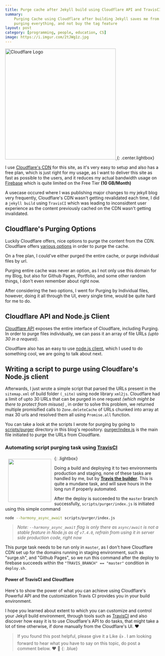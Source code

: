 ```yaml
---
title: Purge cache after Jekyll build using Cloudflare API and TravisCI
summary:
    Purging Cache using Cloudflare after building Jekyll saves me from
    purging everything, and not buy the tag feature
layout: post
category: [programming, people, education, CS]
image: https://i.imgur.com/2tJWg1z.jpg
---
```


<a href="https://www.cloudflare.com/img/logo-cloudflare-dark.svg">
    <img src="https://www.cloudflare.com/img/logo-cloudflare-dark.svg" alt="Cloudflare Logo" width="360px" heigh="240px" />
</a>
{: .center.lightbox}

I use [Cloudflare's CDN](https://www.cloudflare.com/cdn/) for this site, as it's very easy to setup and also has a free plan, which is just
right for my usage, as I want to deliver this site as fast as possible to the users, and it reduces my
actual bandwidth usage on [Firebase](https://firebase.com) which is quite limited on the Free Tier **(10 GB/Month)**

<!--Information about my Usecase and how I wanted to solve the problem -->
A usecase occured where I was publishing major changes to my jekyll blog very frequently, Cloudflare's CDN
wasn't getting revalidated each time, I did a `jekyll build` using `TravisCI` which was leading to inconsidtent
user experience as the content previously cached on the CDN wasn't getting invalidated.

## Cloudflare's Purging Options

Luckily Cloudflare offers, nice options to purge the content from the CDN. Cloudflare offers
[various options](https://support.cloudflare.com/hc/en-us/articles/200169246-How-do-I-purge-my-cache-)
 in order to purge the cache.

On a free plan, I could've either purged the entire cache, or purge individual files by url.

Purging entire cache was never an option, as I not only use this domain for my Blog, but also for Github Pages, Portfolio, and some other random things, I don't even remember about right now.

After considering the two options, I went for Purging by Individual files, however, doing it all through the UI, every single time, would
be quite hard for me to do.

## Cloudflare API and Node.js Client

[Cloudflare API](https://api.cloudflare.com/)
exposes the entire interface of Cloudflare, including Purging. In order to purge files individually, we 
can pass it an array of file URLs *(upto 30 in a request)*.

Cloudflare also has an easy to use [node.js client](https://www.npmjs.com/package/cloudflare), which I used to do something cool,
we are going to talk about next.

## Writing a script to purge using Cloudfare's Node.js client

Afterwards, I just wrote a simple script that parsed the URLs present in the `sitemap.xml` of build folder
`(_site)` using node library `xml2js`. Cloudflare had a limit of upto 30 URLs that can be purged in one request *(which might be there to protect from misuse)* , in order to solve this problem, we returned multiple promisified calls to `Zone.deleteCache` of URLs chunked into array at max 30 urls and resolved them all using `Promise.all` function.

You can take a look at the scripts I wrote for purging by going to [scripts/purger](https://github.com/abdulhannanali/fascinations-of-hannan/tree/master/scripts/purger) directory in this blog's repository. [purger/index.js](https://github.com/abdulhannanali/fascinations-of-hannan/blob/master/scripts/purger/index.js) is the main file initiated to purge the URLs from Cloudflare.

### Automating script purging task using [TravisCI](https://travis-ci.org)

<a href="https://cdn.travis-ci.org/images/logos/TravisCI-Mascot-1-20feeadb48fc2492ba741d89cb5a5c8a.png">
    <img src="https://cdn.travis-ci.org/images/logos/TravisCI-Mascot-1-20feeadb48fc2492ba741d89cb5a5c8a.png" width="140px" height="140px" style="float:left; margin: 10px;"/>
</a>
{: .lightbox}

Doing a build and deploying it to two environments production and staging, none of these tasks are handled by me, but by [**Travis the builder**](https://travis-ci.org). This is quite a mundane task, and will save hours in the long run if properly automated.

After the deploy is succeeded to the `master` branch successfully, `scripts/purger/index.js` is initiated using this simple command

```bash
node --harmony_async_await scripts/purger/index.js
```

> *Note: `--harmony_async_await` flag is only there as `async/await` is not a stable feature in Node.js as of `v7.4.0`, refrain from using it in server side production code, right now*

This purge task needs to be run only in `master`, as I don't have Cloudflare CDN set up for the domains running in staging environment, such as "surge.sh", and "Github Pages", so we run this command after the deploy to firebase succeeds within the `"TRAVIS_BRANCH" == "master"` condition in `deploy.sh`.

#### Power of TravisCI and Cloudflare

Here's to show the power of what you can achieve using Cloudflare's Powerful API and the customization Travis CI provides you in your 
build environment. 

I hope you learned about extent to which you can customize and control your Jekyll build environment, through tools such as [TravisCI](https://travis-ci.org) and also discover how easy
it is to use Cloudflare's API to do tasks, that might take a lot of time otherwise, if done manually from the Cloudflare's UI. :heart:

> If you found this post helpful, please give it a Like :thumbsup: . I am looking forward to hear what you have to say on this topic, do post a comment below. :heart: :tada:
{: .blue}